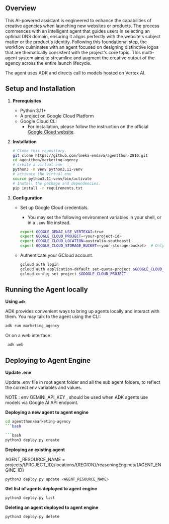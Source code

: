 ## Overview

This AI-powered assistant is engineered to enhance the capabilities of creative agencies when launching new websites or products. The process commences with an intelligent agent that guides users in selecting an optimal DNS domain, ensuring it aligns perfectly with the website's subject matter or the product's identity. Following this foundational step, the workflow culminates with an agent focused on designing distinctive logos that are thematically consistent with the project's core topic. This multi-agent system aims to streamline and augment the creative output of the agency across the entire launch lifecycle.

The agent uses ADK and directs call to models hosted on Vertex AI. 

## Setup and Installation

1.  **Prerequisites**

    *   Python 3.11+
    * A project on Google Cloud Platform
    * Google Cloud CLI
        *   For installation, please follow the instruction on the official
            [Google Cloud website](https://cloud.google.com/sdk/docs/install).

2.  **Installation**

    ```bash
    # Clone this repository.
    git clone https://github.com/lmeka-endava/agentthon-2810.git
    cd agentthon/marketing-agency
    # create a virtual env
    python3 -m venv python3.11-venv
    # activate the virtual env
    source python3.11-venv/bin/activate
    # Install the package and dependencies.
    pip install -r requirements.txt
    ```

3.  **Configuration**

    *   Set up Google Cloud credentials.

        *   You may set the following environment variables in your shell, or in
            a `.env` file instead.

        ```bash
        export GOOGLE_GENAI_USE_VERTEXAI=true
        export GOOGLE_CLOUD_PROJECT=<your-project-id>
        export GOOGLE_CLOUD_LOCATION=australia-southeast1
        export GOOGLE_CLOUD_STORAGE_BUCKET=<your-storage-bucket>  # Only required for deployment on Agent Engine
        ```

    *   Authenticate your GCloud account.

        ```bash
        gcloud auth login
        gcloud auth application-default set-quota-project $GOOGLE_CLOUD_PROJECT
        gcloud config set project $GOOGLE_CLOUD_PROJECT
        ```


## Running the Agent locally

**Using `adk`**

ADK provides convenient ways to bring up agents locally and interact with them.
You may talk to the agent using the CLI:

```bash
adk run marketing_agency
```

Or on a web interface:

```bash
 adk web
```

## Deploying to Agent Engine

**Update .env**

Update .env file in root agent folder and all the sub agent folders, to reflect the correct env variables and values.

NOTE : env GEMINI_API_KEY , should be used when ADK agents use models via Google AI API endpoint.

**Deploying a new agent to agent engine**

```bash
cd agentthon/marketing-agency
```bash

```bash
python3 deploy.py create
```

**Deploying an existing agent**

AGENT_RESOURCE_NAME = projects/{PROJECT_ID}/locations/{REGION}/reasoningEngines/{AGENT_ENGINE_ID}

```bash
python3 deploy.py update <AGENT_RESOURCE_NAME>
```

**Get list of agents deployed to agent engine**

```bash
python3 deploy.py list
```

**Deleting an agent deployed to agent engine**
```bash
python3 deploy.py delete
```